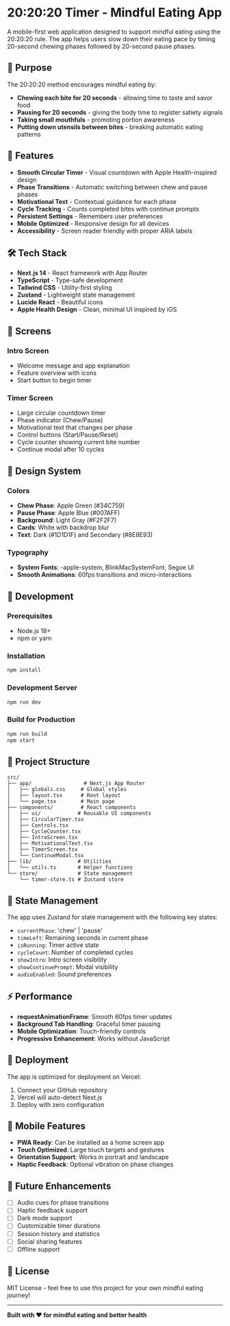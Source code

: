 # 20:20:20 Timer - Mindful Eating App

A mobile-first web application designed to support mindful eating using the 20:20:20 rule. The app helps users slow down their eating pace by timing 20-second chewing phases followed by 20-second pause phases.

## 🎯 Purpose

The 20:20:20 method encourages mindful eating by:
- **Chewing each bite for 20 seconds** - allowing time to taste and savor food
- **Pausing for 20 seconds** - giving the body time to register satiety signals
- **Taking small mouthfuls** - promoting portion awareness
- **Putting down utensils between bites** - breaking automatic eating patterns

## 🚀 Features

- **Smooth Circular Timer** - Visual countdown with Apple Health-inspired design
- **Phase Transitions** - Automatic switching between chew and pause phases
- **Motivational Text** - Contextual guidance for each phase
- **Cycle Tracking** - Counts completed bites with continue prompts
- **Persistent Settings** - Remembers user preferences
- **Mobile Optimized** - Responsive design for all devices
- **Accessibility** - Screen reader friendly with proper ARIA labels

## 🛠 Tech Stack

- **Next.js 14** - React framework with App Router
- **TypeScript** - Type-safe development
- **Tailwind CSS** - Utility-first styling
- **Zustand** - Lightweight state management
- **Lucide React** - Beautiful icons
- **Apple Health Design** - Clean, minimal UI inspired by iOS

## 📱 Screens

### Intro Screen
- Welcome message and app explanation
- Feature overview with icons
- Start button to begin timer

### Timer Screen
- Large circular countdown timer
- Phase indicator (Chew/Pause)
- Motivational text that changes per phase
- Control buttons (Start/Pause/Reset)
- Cycle counter showing current bite number
- Continue modal after 10 cycles

## 🎨 Design System

### Colors
- **Chew Phase**: Apple Green (#34C759)
- **Pause Phase**: Apple Blue (#007AFF)
- **Background**: Light Gray (#F2F2F7)
- **Cards**: White with backdrop blur
- **Text**: Dark (#1D1D1F) and Secondary (#8E8E93)

### Typography
- **System Fonts**: -apple-system, BlinkMacSystemFont, Segoe UI
- **Smooth Animations**: 60fps transitions and micro-interactions

## 🔧 Development

### Prerequisites
- Node.js 18+ 
- npm or yarn

### Installation
```bash
npm install
```

### Development Server
```bash
npm run dev
```

### Build for Production
```bash
npm run build
npm start
```

## 📁 Project Structure

```
src/
├── app/                 # Next.js App Router
│   ├── globals.css     # Global styles
│   ├── layout.tsx      # Root layout
│   └── page.tsx        # Main page
├── components/         # React components
│   ├── ui/            # Reusable UI components
│   ├── CircularTimer.tsx
│   ├── Controls.tsx
│   ├── CycleCounter.tsx
│   ├── IntroScreen.tsx
│   ├── MotivationalText.tsx
│   ├── TimerScreen.tsx
│   └── ContinueModal.tsx
├── lib/               # Utilities
│   └── utils.ts       # Helper functions
└── store/             # State management
    └── timer-store.ts # Zustand store
```

## 🧠 State Management

The app uses Zustand for state management with the following key states:

- `currentPhase`: 'chew' | 'pause'
- `timeLeft`: Remaining seconds in current phase
- `isRunning`: Timer active state
- `cycleCount`: Number of completed cycles
- `showIntro`: Intro screen visibility
- `showContinuePrompt`: Modal visibility
- `audioEnabled`: Sound preferences

## ⚡ Performance

- **requestAnimationFrame**: Smooth 60fps timer updates
- **Background Tab Handling**: Graceful timer pausing
- **Mobile Optimization**: Touch-friendly controls
- **Progressive Enhancement**: Works without JavaScript

## 🚀 Deployment

The app is optimized for deployment on Vercel:

1. Connect your GitHub repository
2. Vercel will auto-detect Next.js
3. Deploy with zero configuration

## 📱 Mobile Features

- **PWA Ready**: Can be installed as a home screen app
- **Touch Optimized**: Large touch targets and gestures
- **Orientation Support**: Works in portrait and landscape
- **Haptic Feedback**: Optional vibration on phase changes

## 🔮 Future Enhancements

- [ ] Audio cues for phase transitions
- [ ] Haptic feedback support
- [ ] Dark mode support
- [ ] Customizable timer durations
- [ ] Session history and statistics
- [ ] Social sharing features
- [ ] Offline support

## 📄 License

MIT License - feel free to use this project for your own mindful eating journey!

---

**Built with ❤️ for mindful eating and better health** 